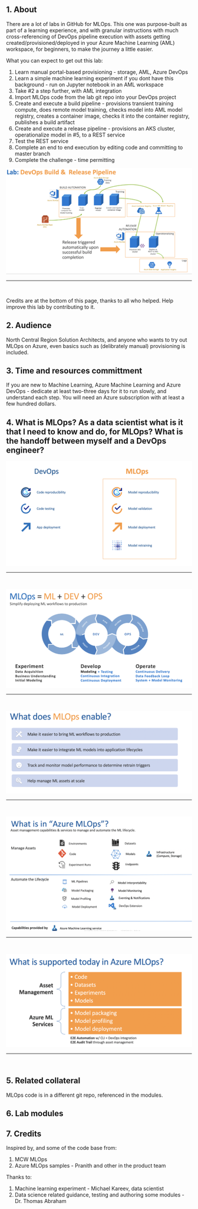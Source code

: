 ## 1.  About

There are a lot of labs in GitHub for MLOps.  This one was purpose-built as part of a learning experience, and with granular instructions with much cross-referencing of DevOps pipeline execution with assets getting created/provisioned/deployed in your Azure Machine Learning (AML) workspace, for beginners, to make the journey a little easier.<br>

What you can expect to get out this lab:
1.  Learn manual portal-based provisioning - storage, AML, Azure DevOps
2.  Learn a simple machine learning experiment if you dont have this background - run on Jupyter notebook in an AML workspace 
3.  Take #2 a step further, with AML integration
4.  Import MLOps code from the lab git repo into your DevOps project
5.  Create and execute a build pipeline - provisions transient training compute, does remote model training, checks model into AML model registry, creates a container image, checks it into the container registry, publishes a build artifact
6.  Create and execute a release pipeline - provisions an AKS cluster, operationalize model in #5, to a REST service
7.  Test the REST service
8.  Complete an end to end execution by editing code and committing to master branch
9.  Complete the challenge - time permitting

![home-6](images/0001-homepage-06.png)
<br>
<hr>
<br>


Credits are at the bottom of this page, thanks to all who helped.  Help improve this lab by contributing to it.

## 2.  Audience

North Central Region Solution Architects, and anyone who wants to try out MLOps on Azure, even basics such as (delibrately manual) provisioning is included.  

## 3.  Time and resources committment

If you are new to Machine Learning, Azure Machine Learning and Azure DevOps - dedicate at least two-three days for it to run slowly, and understand each step.  You will need an Azure subscription with at least a few hundred dollars.

## 4.  What is MLOps?  As a data scientist what is it that I need to know and do, for MLOps? What is the handoff between myself and a DevOps engineer?

![home-1](images/0001-homepage-01.png)
<br>
<hr>
<br>

![home-2](images/0001-homepage-02.png)
<br>
<hr>
<br>

![home-3](images/0001-homepage-03.png)
<br>
<hr>
<br>


![home-4](images/0001-homepage-04.png)
<br>
<hr>
<br>


![home-5](images/0001-homepage-05.png)
<br>
<hr>
<br>


## 5.  Related collateral

MLOps code is in a different git repo, referenced in the modules.
 
## 6.  Lab modules


## 7.  Credits

Inspired by, and some of the code base from:
1.  MCW MLOps 
2.  Azure MLOps samples - Pranith and other in the product team

Thanks to:
1.  Machine learning experiment - Michael Kareev, data scientist
2.  Data science related guidance, testing and authoring some modules - Dr. Thomas Abraham

